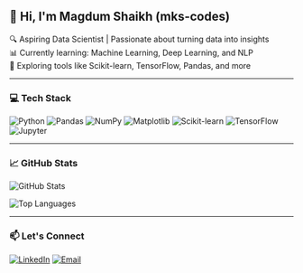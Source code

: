 ## 👋 Hi, I'm Magdum Shaikh (mks-codes)

🔍 Aspiring Data Scientist | Passionate about turning data into insights  
📊 Currently learning: Machine Learning, Deep Learning, and NLP  
🧠 Exploring tools like Scikit-learn, TensorFlow, Pandas, and more

---

### 💻 Tech Stack

![Python](https://img.shields.io/badge/-Python-3776AB?style=flat&logo=python&logoColor=white)
![Pandas](https://img.shields.io/badge/-Pandas-150458?style=flat&logo=pandas)
![NumPy](https://img.shields.io/badge/-NumPy-013243?style=flat&logo=numpy)
![Matplotlib](https://img.shields.io/badge/-Matplotlib-11557C?style=flat)
![Scikit-learn](https://img.shields.io/badge/-Scikit--learn-F7931E?style=flat&logo=scikit-learn)
![TensorFlow](https://img.shields.io/badge/-TensorFlow-FF6F00?style=flat&logo=tensorflow&logoColor=white)
![Jupyter](https://img.shields.io/badge/-Jupyter-F37626?style=flat&logo=jupyter)

---

### 📈 GitHub Stats

![GitHub Stats](https://github-readme-stats.vercel.app/api?username=mks-codes&show_icons=true&theme=radical)

![Top Languages](https://github-readme-stats.vercel.app/api/top-langs/?username=mks-codes&layout=compact&theme=radical)

---

### 📫 Let's Connect

[![LinkedIn](https://img.shields.io/badge/-LinkedIn-blue?style=flat&logo=linkedin&logoColor=white)](https://linkedin.com/in/your-link)
[![Email](https://img.shields.io/badge/-Email-D14836?style=flat&logo=gmail&logoColor=white)](mailto:your-email@gmail.com)
